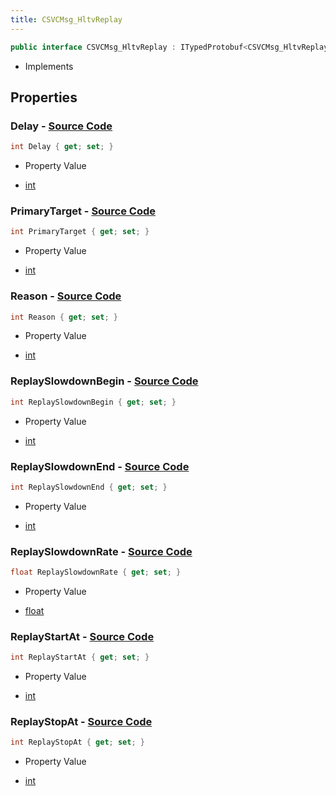 ```yaml
---
title: CSVCMsg_HltvReplay
---
```


```csharp
public interface CSVCMsg_HltvReplay : ITypedProtobuf<CSVCMsg_HltvReplay>, INativeHandle
```

- Implements

## Properties

### **Delay** - [Source Code](https://github.com/swiftly-solution/swiftlys2/blob/main/managed/src/SwiftlyS2.Generated/Protobufs/Interfaces/CSVCMsg_HltvReplay.cs#L13)

```csharp
int Delay { get; set; }
```

- Property Value

- [int](https://learn.microsoft.com/dotnet/api/system.int32)

### **PrimaryTarget** - [Source Code](https://github.com/swiftly-solution/swiftlys2/blob/main/managed/src/SwiftlyS2.Generated/Protobufs/Interfaces/CSVCMsg_HltvReplay.cs#L16)

```csharp
int PrimaryTarget { get; set; }
```

- Property Value

- [int](https://learn.microsoft.com/dotnet/api/system.int32)

### **Reason** - [Source Code](https://github.com/swiftly-solution/swiftlys2/blob/main/managed/src/SwiftlyS2.Generated/Protobufs/Interfaces/CSVCMsg_HltvReplay.cs#L34)

```csharp
int Reason { get; set; }
```

- Property Value

- [int](https://learn.microsoft.com/dotnet/api/system.int32)

### **ReplaySlowdownBegin** - [Source Code](https://github.com/swiftly-solution/swiftlys2/blob/main/managed/src/SwiftlyS2.Generated/Protobufs/Interfaces/CSVCMsg_HltvReplay.cs#L25)

```csharp
int ReplaySlowdownBegin { get; set; }
```

- Property Value

- [int](https://learn.microsoft.com/dotnet/api/system.int32)

### **ReplaySlowdownEnd** - [Source Code](https://github.com/swiftly-solution/swiftlys2/blob/main/managed/src/SwiftlyS2.Generated/Protobufs/Interfaces/CSVCMsg_HltvReplay.cs#L28)

```csharp
int ReplaySlowdownEnd { get; set; }
```

- Property Value

- [int](https://learn.microsoft.com/dotnet/api/system.int32)

### **ReplaySlowdownRate** - [Source Code](https://github.com/swiftly-solution/swiftlys2/blob/main/managed/src/SwiftlyS2.Generated/Protobufs/Interfaces/CSVCMsg_HltvReplay.cs#L31)

```csharp
float ReplaySlowdownRate { get; set; }
```

- Property Value

- [float](https://learn.microsoft.com/dotnet/api/system.single)

### **ReplayStartAt** - [Source Code](https://github.com/swiftly-solution/swiftlys2/blob/main/managed/src/SwiftlyS2.Generated/Protobufs/Interfaces/CSVCMsg_HltvReplay.cs#L22)

```csharp
int ReplayStartAt { get; set; }
```

- Property Value

- [int](https://learn.microsoft.com/dotnet/api/system.int32)

### **ReplayStopAt** - [Source Code](https://github.com/swiftly-solution/swiftlys2/blob/main/managed/src/SwiftlyS2.Generated/Protobufs/Interfaces/CSVCMsg_HltvReplay.cs#L19)

```csharp
int ReplayStopAt { get; set; }
```

- Property Value

- [int](https://learn.microsoft.com/dotnet/api/system.int32)

